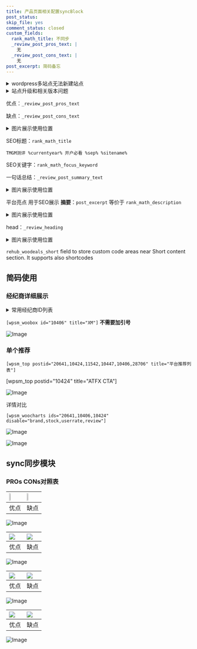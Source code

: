 ```yaml
---
title: 产品页面相关配置syncBlock
post_status: 
skip_file: yes
comment_status: closed
custom_fields:
  rank_math_title: 不同步
  _review_post_pros_text: |
    无
  _review_post_cons_text: |
    无
post_excerpt: 简码备忘
---
```

<details><summary>wordpress多站点无法新建站点</summary>

<li>和报错需要清理cookies一样的原因</li>
<li>wp-config.php里面<code>define( 'SUBDOMAIN_INSTALL', false );//子域名安装</code></li>
<li>新建子站点是用<code>define( 'SUBDOMAIN_INSTALL', true);//子域名安装</code> 完成以后，改成<code>false</code></li>
</details>

<details><summary>站点升级和相关版本问题</summary>

<p>wordpress：5.9.9
woocommerce：7.5.1
出现问题的地方：主题选项里面>><strong>Product layout >>compact style</strong></p>
<p>如何出现没有用过的字段 导致无法保存。先导出配置 然后进行修改，后面再次恢复即可。</p>
<p>出现部分字段无法显示时，需要返回默认布局后，对产品进行保存就好了。</p>
<p></p>
</details>

优点：`_review_post_pros_text`

缺点：`_review_post_cons_text`

<details><summary>图片展示使用位置</summary>

<img src="https://prod-files-secure.s3.us-west-2.amazonaws.com/39ed1227-6d7d-4570-be36-9ccd4a2c4241/f51d3d83-55d4-4bdf-9604-f37ec77ab556/Untitled.png?X-Amz-Algorithm=AWS4-HMAC-SHA256&X-Amz-Content-Sha256=UNSIGNED-PAYLOAD&X-Amz-Credential=ASIAZI2LB4662VAB3MMZ%2F20251025%2Fus-west-2%2Fs3%2Faws4_request&X-Amz-Date=20251025T165515Z&X-Amz-Expires=3600&X-Amz-Security-Token=IQoJb3JpZ2luX2VjEMH%2F%2F%2F%2F%2F%2F%2F%2F%2F%2FwEaCXVzLXdlc3QtMiJHMEUCIQCyAwTqjelTmpSgkQurF0Wwyl6Cl2NHj7ZsAD1MfMPV6QIgOi3RmQ9U1WextuUU1Kd4eYBGhV2M%2BB4vHLXG4GTd0i0q%2FwMIehAAGgw2Mzc0MjMxODM4MDUiDEzhqukVz3llgvtEIyrcA4gNDcYwcLfe7MglnKO7CWA6iRPx1BDlNKzt8eQsNWQ1kP%2FnUFmlSUAJxQa%2ButRsYFFX%2Bb5jnvsxVzIbdMr7zdGu%2FIB4LxNh7w9m3ZuBo%2Bt3tggfJQsWF2jSCwi8%2B0uKo96EqA4u7qTWWMR6BlzGEjpDhbBuRqNdlXto4oU%2FjS6PwYIkXhGbk5%2Fza2K9BHVysx9mu9aYanouORWQ1xyWNeNI5%2FHK9TFxCMzYMm4KXbFz32kJLSFP1ajEirK46pDG7pRkL7hA6kKHg2JxjKP4vxmvd5NOlDKA1ToWdIyEImUMeyACDfttQE058NMekAq432GbH9xFhJ%2BEEHlseYtre1MNdIqBe5nYJthtLvkSlxTe6MvpPIRR%2Fbz%2B%2BvkXndmbpQmdwQrukIMV6VwsTHm%2Bj2%2FSj9Ee2u7r3%2F5QtdLXE01nwMQbkYV7NT%2FW7NTosqPYR%2Bf8OPGnWmiw2%2FSfo22c2zkB5LO7OLEPYnpZZrb4lSPjIuVqHr9jpjLhArS%2BDRm0spZOrwvb9EfZc6Zd1aHKeoG0odunFqissalxNUxI6fXNpyQzDmweMtv2r1mbiT6jPkLJkw0M66igHbDebv0hlewX7%2B7OHbjxJ3BA2wZD1kvMyC11VsSFH8oTjGjOMPL888cGOqUBphcoklwsW0RDOD6v8Aus98oTuOG885jdqJPUG0%2BG%2B1yZJUGSIi622EvXOcEXUItgaBwOcVlIdKN5NNl5nIZ0xPteqTedmEpbJPIkzczbmMXzcp0VbpkINlYiN0eCQh7%2F%2B5ZM9lnmVeaX7WhFzAicPoVNYQyMK2ZYnz8y3TXKVBgODocERP0%2BBdQp07qcwXsqvEipdY9y%2FSScPjXY7tEX4tgT8mK7&X-Amz-Signature=19545a6eb1fe2048c4b0b52fca7ed83a16cdc3700446439e6e60287d3da679c2&X-Amz-SignedHeaders=host&x-amz-checksum-mode=ENABLED&x-id=GetObject" alt="Image">
</details>

SEO标题：`rank_math_title`

`TMGM测评 %currentyear% 开户必看 %sep% %sitename%`

SEO关键字：`rank_math_focus_keyword`

一句话总结：`_review_post_summary_text`

<details><summary>图片展示使用位置</summary>

<img src="https://prod-files-secure.s3.us-west-2.amazonaws.com/39ed1227-6d7d-4570-be36-9ccd4a2c4241/4b96a922-296c-4f4e-8630-d1c870cbce01/Untitled.png?X-Amz-Algorithm=AWS4-HMAC-SHA256&X-Amz-Content-Sha256=UNSIGNED-PAYLOAD&X-Amz-Credential=ASIAZI2LB466QHZR32VJ%2F20251025%2Fus-west-2%2Fs3%2Faws4_request&X-Amz-Date=20251025T165515Z&X-Amz-Expires=3600&X-Amz-Security-Token=IQoJb3JpZ2luX2VjEMH%2F%2F%2F%2F%2F%2F%2F%2F%2F%2FwEaCXVzLXdlc3QtMiJHMEUCIQCfCuKrZhF2bmGyau1qYI3xgTMQ05dUZODOfR2PyFqbywIgc2c1%2BZt8jRKIRJDhTRtR99hylxoHeLFo52dH%2FPs4n8Aq%2FwMIehAAGgw2Mzc0MjMxODM4MDUiDMzcxKakiHeIZGL08SrcA2vGoZw1qu4HZLIY8ijW5FL%2B5YwyVthl1tZn4zX4zz58HwOVPA%2B4%2FCYzo9rrJAp9uXNDGX%2FMnNjD5TS0IM8ohgZf1cmPrNZwy23UOOJKon4Y3Ok0r8HRoaXmv2UYT4npEpUAW2rd8i0FSCEOFNa1hn6ayanq699fnyQSzvRih8E0NKqj%2Fg9Ock55DnyjhKXtuDKuINHj%2BilmC%2BwsqOlYmjJ2wDqbbpKP6tH%2Bcb6hTwuGQaKESp1otarNDUlzFuF%2BYoNG6NJ2XHJxZvRkwcJyBTpMDK5dYQciKtvC%2FUZQGm7DCKCikFWD5%2Fjb%2BNxZb2U87sMkjnpXUttd78%2BNPb7W%2BrYIpcj0%2Fy%2F91AC7oRCChiNsbI%2FDUR4%2FwH%2BFBE0HaSIX4lDEGPfL10pDXfIStZBvvqWUKfFqPETCzpF7DyaVzc191CWtKgPXVuQ3Qj9iMLfODS%2BigAlSsRdkJUK3tSlItFTpoa2qjwOOJBwc6zEzA33CPnUbDZqUtWtENfE8RHMX9pH2sgicJ%2FFRUnv%2Bb7%2Fi%2FLB7vD6r0VGFI1W1vy6uMi5vUUf%2FakoBspPmv1%2FOaNvSTk%2BGuJpr0Mp%2BJJv5FWbA9PgkEiHCGnSB36%2FTItdyAEDAH5l3E5AV48gNMkk0MLn088cGOqUBtFn7k7g8IeGGC%2Fdi77GaE9c%2FGTRdPNJXKQvX7gOZ4E3Sod92pSy3S6xVFjZs9hb2fRn1%2FUcAn9Gf1GmFRhJQT1T3qY1zfhMZUL3d6yU9tot7bRn6XRoMyH6ZNjs813tSD5KVbmrxKtI8qSRlDMZo4MnPdofJ1zTEQSVidJjywnpBkVNRwfSUH1GEDEQ9u60DrBTxL3uskfWzVf3XlBuzUVDYbe7E&X-Amz-Signature=86a31a477c44e95e8fc497c9f704e0cec74fd4328a58333008b61b59d8f40cdd&X-Amz-SignedHeaders=host&x-amz-checksum-mode=ENABLED&x-id=GetObject" alt="Image">
</details>

平台亮点 用于SEO展示 **摘要**：`post_excerpt`  等价于 `rank_math_description`

<details><summary>图片展示使用位置</summary>

<img src="https://prod-files-secure.s3.us-west-2.amazonaws.com/39ed1227-6d7d-4570-be36-9ccd4a2c4241/1ee11f63-b60a-4dfe-a7a7-d58ff23b5d88/Untitled.png?X-Amz-Algorithm=AWS4-HMAC-SHA256&X-Amz-Content-Sha256=UNSIGNED-PAYLOAD&X-Amz-Credential=ASIAZI2LB466RYMUCAI6%2F20251025%2Fus-west-2%2Fs3%2Faws4_request&X-Amz-Date=20251025T165515Z&X-Amz-Expires=3600&X-Amz-Security-Token=IQoJb3JpZ2luX2VjEMH%2F%2F%2F%2F%2F%2F%2F%2F%2F%2FwEaCXVzLXdlc3QtMiJHMEUCIQDYySl4fXKqJhH%2FXxdu0rw71Nziu3AxjgW7S21MwgFtzQIgHn0%2BOjVwqDMgPQ1r1dJfDWOLy%2BGUri4voNismhw8LhAq%2FwMIehAAGgw2Mzc0MjMxODM4MDUiDK6GBWIIZv6lvWerfyrcA6moRne78Xp7gqYoB7xxr6ZCLzqavyMavYKIY2Rj4T9pH41OM5NGu2%2BggDcnIz9ClbxnAxllKylELnNk6HxYD0Q1QFgQb67y09zDwgzjQgNLMalbExaHJOUjvw%2F7rn4p%2B4sPvyhKCtIvnPJzLRAacaqPVct59zRjtISiTwnNfkEK1CqlWsvQm3qTmRwfLqh%2Bp%2BJ0VWuA6ItCI%2B1tVXyFRXlk5krjYtvklh02ROwhQwum1eG%2BfIsjtBZ9gmk3nf%2BbOf%2FQZxmbux%2FCJrpn18uQ%2F1pZjVn9XmQmKyHZEVrCCHRaYQNaqyPJKgq8ShcRygk6386shDqU7KP2sddej1adF0dHOX7B6BCCzgMTcJC0IK3vq7ruj%2Bvw2UQf1BI8n9vR2h%2FVWkcneDJ%2BhGckuBhMgGK6sIgf1CZnDlrApR4NBafpyxG8XAUNpEChChdEP5jmN%2FnkorWY0UipAGYbaAmB2AXHFDIVGxIjBFog%2FSzVbD8Padjokqo9nLrkuJWPaQpBuM%2Fk%2FZusWQamzkbm0oZ6BpDv3LqwAOQbB7sFEAr6fob4KpFVp8RqXaoSypYQhAECcZ4D6FEbymgie8C%2F0434TJQHph97p4PHp0%2BGlEp2lD7a8qKrcW%2F%2FWW7wdbCqMJb188cGOqUBkAeiKCfijAa8CLSUWcwL9HJnNupY2ej%2B0zitOVpK8s8YsDmXEzBmvrOTjWGluW4biG7GqiSWMQMYz5BdBnge5Jha8QiwB5ep%2FrB4iJvZ4ecsiamzXe3BNVW9k0xKjCm0t2yMXbHlg%2F99h2NCJ0wKin8G4jr3QgPkwO%2FARw4Nj4EpkAk%2FrKxT92IXGzvn9VBhaNAwX9dQSZg0dMGuWL%2F94ljqJgcL&X-Amz-Signature=247790420f877b6769f9fbc94d2d1c7b9e644d53e70b4ed6862d8c91f7acf7c7&X-Amz-SignedHeaders=host&x-amz-checksum-mode=ENABLED&x-id=GetObject" alt="Image">
<img src="https://prod-files-secure.s3.us-west-2.amazonaws.com/39ed1227-6d7d-4570-be36-9ccd4a2c4241/ad4118b5-78d8-4fbe-801e-3b29b5d99c01/Untitled.png?X-Amz-Algorithm=AWS4-HMAC-SHA256&X-Amz-Content-Sha256=UNSIGNED-PAYLOAD&X-Amz-Credential=ASIAZI2LB466RYMUCAI6%2F20251025%2Fus-west-2%2Fs3%2Faws4_request&X-Amz-Date=20251025T165515Z&X-Amz-Expires=3600&X-Amz-Security-Token=IQoJb3JpZ2luX2VjEMH%2F%2F%2F%2F%2F%2F%2F%2F%2F%2FwEaCXVzLXdlc3QtMiJHMEUCIQDYySl4fXKqJhH%2FXxdu0rw71Nziu3AxjgW7S21MwgFtzQIgHn0%2BOjVwqDMgPQ1r1dJfDWOLy%2BGUri4voNismhw8LhAq%2FwMIehAAGgw2Mzc0MjMxODM4MDUiDK6GBWIIZv6lvWerfyrcA6moRne78Xp7gqYoB7xxr6ZCLzqavyMavYKIY2Rj4T9pH41OM5NGu2%2BggDcnIz9ClbxnAxllKylELnNk6HxYD0Q1QFgQb67y09zDwgzjQgNLMalbExaHJOUjvw%2F7rn4p%2B4sPvyhKCtIvnPJzLRAacaqPVct59zRjtISiTwnNfkEK1CqlWsvQm3qTmRwfLqh%2Bp%2BJ0VWuA6ItCI%2B1tVXyFRXlk5krjYtvklh02ROwhQwum1eG%2BfIsjtBZ9gmk3nf%2BbOf%2FQZxmbux%2FCJrpn18uQ%2F1pZjVn9XmQmKyHZEVrCCHRaYQNaqyPJKgq8ShcRygk6386shDqU7KP2sddej1adF0dHOX7B6BCCzgMTcJC0IK3vq7ruj%2Bvw2UQf1BI8n9vR2h%2FVWkcneDJ%2BhGckuBhMgGK6sIgf1CZnDlrApR4NBafpyxG8XAUNpEChChdEP5jmN%2FnkorWY0UipAGYbaAmB2AXHFDIVGxIjBFog%2FSzVbD8Padjokqo9nLrkuJWPaQpBuM%2Fk%2FZusWQamzkbm0oZ6BpDv3LqwAOQbB7sFEAr6fob4KpFVp8RqXaoSypYQhAECcZ4D6FEbymgie8C%2F0434TJQHph97p4PHp0%2BGlEp2lD7a8qKrcW%2F%2FWW7wdbCqMJb188cGOqUBkAeiKCfijAa8CLSUWcwL9HJnNupY2ej%2B0zitOVpK8s8YsDmXEzBmvrOTjWGluW4biG7GqiSWMQMYz5BdBnge5Jha8QiwB5ep%2FrB4iJvZ4ecsiamzXe3BNVW9k0xKjCm0t2yMXbHlg%2F99h2NCJ0wKin8G4jr3QgPkwO%2FARw4Nj4EpkAk%2FrKxT92IXGzvn9VBhaNAwX9dQSZg0dMGuWL%2F94ljqJgcL&X-Amz-Signature=1533f2405203443f96a7b6b5c84d92c923e855dd8f5ea8fc43997fd1498c8bf4&X-Amz-SignedHeaders=host&x-amz-checksum-mode=ENABLED&x-id=GetObject" alt="Image">
<img src="https://prod-files-secure.s3.us-west-2.amazonaws.com/39ed1227-6d7d-4570-be36-9ccd4a2c4241/a38cf7c9-a79c-4b64-9e94-13589fe0758b/Untitled.png?X-Amz-Algorithm=AWS4-HMAC-SHA256&X-Amz-Content-Sha256=UNSIGNED-PAYLOAD&X-Amz-Credential=ASIAZI2LB466RYMUCAI6%2F20251025%2Fus-west-2%2Fs3%2Faws4_request&X-Amz-Date=20251025T165515Z&X-Amz-Expires=3600&X-Amz-Security-Token=IQoJb3JpZ2luX2VjEMH%2F%2F%2F%2F%2F%2F%2F%2F%2F%2FwEaCXVzLXdlc3QtMiJHMEUCIQDYySl4fXKqJhH%2FXxdu0rw71Nziu3AxjgW7S21MwgFtzQIgHn0%2BOjVwqDMgPQ1r1dJfDWOLy%2BGUri4voNismhw8LhAq%2FwMIehAAGgw2Mzc0MjMxODM4MDUiDK6GBWIIZv6lvWerfyrcA6moRne78Xp7gqYoB7xxr6ZCLzqavyMavYKIY2Rj4T9pH41OM5NGu2%2BggDcnIz9ClbxnAxllKylELnNk6HxYD0Q1QFgQb67y09zDwgzjQgNLMalbExaHJOUjvw%2F7rn4p%2B4sPvyhKCtIvnPJzLRAacaqPVct59zRjtISiTwnNfkEK1CqlWsvQm3qTmRwfLqh%2Bp%2BJ0VWuA6ItCI%2B1tVXyFRXlk5krjYtvklh02ROwhQwum1eG%2BfIsjtBZ9gmk3nf%2BbOf%2FQZxmbux%2FCJrpn18uQ%2F1pZjVn9XmQmKyHZEVrCCHRaYQNaqyPJKgq8ShcRygk6386shDqU7KP2sddej1adF0dHOX7B6BCCzgMTcJC0IK3vq7ruj%2Bvw2UQf1BI8n9vR2h%2FVWkcneDJ%2BhGckuBhMgGK6sIgf1CZnDlrApR4NBafpyxG8XAUNpEChChdEP5jmN%2FnkorWY0UipAGYbaAmB2AXHFDIVGxIjBFog%2FSzVbD8Padjokqo9nLrkuJWPaQpBuM%2Fk%2FZusWQamzkbm0oZ6BpDv3LqwAOQbB7sFEAr6fob4KpFVp8RqXaoSypYQhAECcZ4D6FEbymgie8C%2F0434TJQHph97p4PHp0%2BGlEp2lD7a8qKrcW%2F%2FWW7wdbCqMJb188cGOqUBkAeiKCfijAa8CLSUWcwL9HJnNupY2ej%2B0zitOVpK8s8YsDmXEzBmvrOTjWGluW4biG7GqiSWMQMYz5BdBnge5Jha8QiwB5ep%2FrB4iJvZ4ecsiamzXe3BNVW9k0xKjCm0t2yMXbHlg%2F99h2NCJ0wKin8G4jr3QgPkwO%2FARw4Nj4EpkAk%2FrKxT92IXGzvn9VBhaNAwX9dQSZg0dMGuWL%2F94ljqJgcL&X-Amz-Signature=fc2ebc8906c8fa39f0624a5c2b897ca80c911f4a7d06eda0ea73fd5fdae5dbea&X-Amz-SignedHeaders=host&x-amz-checksum-mode=ENABLED&x-id=GetObject" alt="Image">
<img src="https://prod-files-secure.s3.us-west-2.amazonaws.com/39ed1227-6d7d-4570-be36-9ccd4a2c4241/7da6fc1e-d2ac-42ae-8c75-cb5749aa18f6/Untitled.png?X-Amz-Algorithm=AWS4-HMAC-SHA256&X-Amz-Content-Sha256=UNSIGNED-PAYLOAD&X-Amz-Credential=ASIAZI2LB466RYMUCAI6%2F20251025%2Fus-west-2%2Fs3%2Faws4_request&X-Amz-Date=20251025T165515Z&X-Amz-Expires=3600&X-Amz-Security-Token=IQoJb3JpZ2luX2VjEMH%2F%2F%2F%2F%2F%2F%2F%2F%2F%2FwEaCXVzLXdlc3QtMiJHMEUCIQDYySl4fXKqJhH%2FXxdu0rw71Nziu3AxjgW7S21MwgFtzQIgHn0%2BOjVwqDMgPQ1r1dJfDWOLy%2BGUri4voNismhw8LhAq%2FwMIehAAGgw2Mzc0MjMxODM4MDUiDK6GBWIIZv6lvWerfyrcA6moRne78Xp7gqYoB7xxr6ZCLzqavyMavYKIY2Rj4T9pH41OM5NGu2%2BggDcnIz9ClbxnAxllKylELnNk6HxYD0Q1QFgQb67y09zDwgzjQgNLMalbExaHJOUjvw%2F7rn4p%2B4sPvyhKCtIvnPJzLRAacaqPVct59zRjtISiTwnNfkEK1CqlWsvQm3qTmRwfLqh%2Bp%2BJ0VWuA6ItCI%2B1tVXyFRXlk5krjYtvklh02ROwhQwum1eG%2BfIsjtBZ9gmk3nf%2BbOf%2FQZxmbux%2FCJrpn18uQ%2F1pZjVn9XmQmKyHZEVrCCHRaYQNaqyPJKgq8ShcRygk6386shDqU7KP2sddej1adF0dHOX7B6BCCzgMTcJC0IK3vq7ruj%2Bvw2UQf1BI8n9vR2h%2FVWkcneDJ%2BhGckuBhMgGK6sIgf1CZnDlrApR4NBafpyxG8XAUNpEChChdEP5jmN%2FnkorWY0UipAGYbaAmB2AXHFDIVGxIjBFog%2FSzVbD8Padjokqo9nLrkuJWPaQpBuM%2Fk%2FZusWQamzkbm0oZ6BpDv3LqwAOQbB7sFEAr6fob4KpFVp8RqXaoSypYQhAECcZ4D6FEbymgie8C%2F0434TJQHph97p4PHp0%2BGlEp2lD7a8qKrcW%2F%2FWW7wdbCqMJb188cGOqUBkAeiKCfijAa8CLSUWcwL9HJnNupY2ej%2B0zitOVpK8s8YsDmXEzBmvrOTjWGluW4biG7GqiSWMQMYz5BdBnge5Jha8QiwB5ep%2FrB4iJvZ4ecsiamzXe3BNVW9k0xKjCm0t2yMXbHlg%2F99h2NCJ0wKin8G4jr3QgPkwO%2FARw4Nj4EpkAk%2FrKxT92IXGzvn9VBhaNAwX9dQSZg0dMGuWL%2F94ljqJgcL&X-Amz-Signature=8a35d049e14e11c040003edffb25ebd227a29391b4cdedf0c5c867e0272922e8&X-Amz-SignedHeaders=host&x-amz-checksum-mode=ENABLED&x-id=GetObject" alt="Image">
<img src="https://prod-files-secure.s3.us-west-2.amazonaws.com/39ed1227-6d7d-4570-be36-9ccd4a2c4241/7e97f40a-eaee-47f5-b2f9-475f96808fa7/Untitled.png?X-Amz-Algorithm=AWS4-HMAC-SHA256&X-Amz-Content-Sha256=UNSIGNED-PAYLOAD&X-Amz-Credential=ASIAZI2LB466RYMUCAI6%2F20251025%2Fus-west-2%2Fs3%2Faws4_request&X-Amz-Date=20251025T165515Z&X-Amz-Expires=3600&X-Amz-Security-Token=IQoJb3JpZ2luX2VjEMH%2F%2F%2F%2F%2F%2F%2F%2F%2F%2FwEaCXVzLXdlc3QtMiJHMEUCIQDYySl4fXKqJhH%2FXxdu0rw71Nziu3AxjgW7S21MwgFtzQIgHn0%2BOjVwqDMgPQ1r1dJfDWOLy%2BGUri4voNismhw8LhAq%2FwMIehAAGgw2Mzc0MjMxODM4MDUiDK6GBWIIZv6lvWerfyrcA6moRne78Xp7gqYoB7xxr6ZCLzqavyMavYKIY2Rj4T9pH41OM5NGu2%2BggDcnIz9ClbxnAxllKylELnNk6HxYD0Q1QFgQb67y09zDwgzjQgNLMalbExaHJOUjvw%2F7rn4p%2B4sPvyhKCtIvnPJzLRAacaqPVct59zRjtISiTwnNfkEK1CqlWsvQm3qTmRwfLqh%2Bp%2BJ0VWuA6ItCI%2B1tVXyFRXlk5krjYtvklh02ROwhQwum1eG%2BfIsjtBZ9gmk3nf%2BbOf%2FQZxmbux%2FCJrpn18uQ%2F1pZjVn9XmQmKyHZEVrCCHRaYQNaqyPJKgq8ShcRygk6386shDqU7KP2sddej1adF0dHOX7B6BCCzgMTcJC0IK3vq7ruj%2Bvw2UQf1BI8n9vR2h%2FVWkcneDJ%2BhGckuBhMgGK6sIgf1CZnDlrApR4NBafpyxG8XAUNpEChChdEP5jmN%2FnkorWY0UipAGYbaAmB2AXHFDIVGxIjBFog%2FSzVbD8Padjokqo9nLrkuJWPaQpBuM%2Fk%2FZusWQamzkbm0oZ6BpDv3LqwAOQbB7sFEAr6fob4KpFVp8RqXaoSypYQhAECcZ4D6FEbymgie8C%2F0434TJQHph97p4PHp0%2BGlEp2lD7a8qKrcW%2F%2FWW7wdbCqMJb188cGOqUBkAeiKCfijAa8CLSUWcwL9HJnNupY2ej%2B0zitOVpK8s8YsDmXEzBmvrOTjWGluW4biG7GqiSWMQMYz5BdBnge5Jha8QiwB5ep%2FrB4iJvZ4ecsiamzXe3BNVW9k0xKjCm0t2yMXbHlg%2F99h2NCJ0wKin8G4jr3QgPkwO%2FARw4Nj4EpkAk%2FrKxT92IXGzvn9VBhaNAwX9dQSZg0dMGuWL%2F94ljqJgcL&X-Amz-Signature=c105b1702b8fb75c6e5f6f0068b79997e17a7da9673c2a650d42b0e076a3de11&X-Amz-SignedHeaders=host&x-amz-checksum-mode=ENABLED&x-id=GetObject" alt="Image">
</details>

head：`_review_heading`

<details><summary>图片展示使用位置</summary>

<img src="https://prod-files-secure.s3.us-west-2.amazonaws.com/39ed1227-6d7d-4570-be36-9ccd4a2c4241/3a4650ad-9887-415c-889a-edd51fa54f27/Untitled.png?X-Amz-Algorithm=AWS4-HMAC-SHA256&X-Amz-Content-Sha256=UNSIGNED-PAYLOAD&X-Amz-Credential=ASIAZI2LB466VGX5ZOBU%2F20251025%2Fus-west-2%2Fs3%2Faws4_request&X-Amz-Date=20251025T165518Z&X-Amz-Expires=3600&X-Amz-Security-Token=IQoJb3JpZ2luX2VjEMH%2F%2F%2F%2F%2F%2F%2F%2F%2F%2FwEaCXVzLXdlc3QtMiJGMEQCIHereHye8l0e8893Qtr737B8rcM5qGLPTUBPOoPemzXHAiBjcyMI52AXaKGVNTCAkAaARj6%2BxVINjAKanzVwqoYGQyr%2FAwh6EAAaDDYzNzQyMzE4MzgwNSIMJnOaW8DWBO7jubksKtwDBGTYJl6k%2BKQDsezNeP4SWqj9YVnFMbVBdGu%2FimgHPlNM1fhldtIVb11MP2i5vIS7VvzR7ljdhvwbcUvfVHgGaqkDDUqi78xqguBvEAjMSmcdr9OpDdMVtdf1sYoYSdbc%2BsksSVD16sHbF9fVzlu8Gl06ZdjmYfkCev1qpXfi7zjEU2guJL4el67qdtd8ZnOia8%2Bu9TAMHdtHOgxvmyj9BaaRRgPEf7TDozHF6A3bWVQleIARytQ1SA8M4ouH%2Bb9ZYElYNjkP0VPCspw1ncx2AP4RGKdFrzUR%2FaFQlMT7M%2FoWyiQwUGRXnKhSJl3iSGM632%2FBnUG7fBJDUb9kOD2xObEO4KJvWbcUHF46xTBySiRlugiczYfMMoeFzdOVojBk%2BeRjxy%2Fm0xjJHaGs6kIFKczsXeqpFDzFQPW%2BB0L5xh1msKxoyTON8BRP2AWbTwTbhrP2eMO2LPvyU5G%2FasUUKTjrwWfySlubUxY2fgk%2Bh2qNrv%2BUnMSo7rurrfTvy425ttGWegpjp9YaUMUopKsgtNW%2BZVW0Ci%2BwxVAWxN25YyixHq3JhVugr0Zzcnceg8smV4IIpAK12%2BWW3kxHIWAurVjcSi8%2FVTGOcvycthf88brzA1GueJpSlV5Tl%2BIw%2F%2FTzxwY6pgHU%2Bu8EQJTuFfnliNDAZP1KmlPNKOHmJ1ygY6SWERGLSi21jA98wkP4V2DF2Rh0ah5oRkTAHVCnBE1ylkso6k9lJ3ZJOa1N49V9qtgkVgMcGV9rsG1mJOe%2B8vq7IcCpH3N37IJ3xqNG2sSV%2B5b19oUfnR9iG9IUZZecQJ8e2sZkODIHmVHjkXvJU6c0yJUbgK6mweFVJJ0WaaaRqjKMT81WbK5UrPuZ&X-Amz-Signature=1e95b77938b45dc6d02b2e226add5263511067cb83d7b20e5cf1b7bb56ebe21a&X-Amz-SignedHeaders=host&x-amz-checksum-mode=ENABLED&x-id=GetObject" alt="Image">
</details>

`rehub_woodeals_short`	field to store custom code areas near Short content section. It supports also shortcodes



## 简码使用

### 经纪商详细展示

<details><summary>常用经纪商ID列表</summary>

<pre><code class="php">嘉盛 ===> 20641  [wpsm_woobox id="20641" title="嘉盛"]
易信easymarkets ===> 11542  [wpsm_woobox id="11542" title="易信easymarkets"]
ATFX外汇 ===> 10424  [wpsm_woobox id="10424" title="ATFX"]
XM ===> 10406  [wpsm_woobox id="10406" title="XM"]
TMGM ===> 29622  [wpsm_woobox id="29622" title="TMGM"]
HYCM ===> 10447  [wpsm_woobox id="10447" title="HYCM"]
fpmarkets澳福外汇 ===> 20639  [wpsm_woobox id="20639" title="fpmarkets澳福外汇"]</code></pre>
</details>

`[wpsm_woobox id="10406" title="XM"]` **不需要加引号**

![Image](https://prod-files-secure.s3.us-west-2.amazonaws.com/39ed1227-6d7d-4570-be36-9ccd4a2c4241/4f898f9d-0fa7-4e43-acd3-ac6bc7be575a/Untitled.png?X-Amz-Algorithm=AWS4-HMAC-SHA256&X-Amz-Content-Sha256=UNSIGNED-PAYLOAD&X-Amz-Credential=ASIAZI2LB4667VVWYG2U%2F20251025%2Fus-west-2%2Fs3%2Faws4_request&X-Amz-Date=20251025T165514Z&X-Amz-Expires=3600&X-Amz-Security-Token=IQoJb3JpZ2luX2VjEMH%2F%2F%2F%2F%2F%2F%2F%2F%2F%2FwEaCXVzLXdlc3QtMiJHMEUCIBph0AslzZ9PU%2FOqakbjLHFkxF9Kpl6KeJeyzm%2FM8A4mAiEA1n2BPNkDsIVUjHLrRc45CMmOaV1VKZ3zH20JWo9zhk8q%2FwMIehAAGgw2Mzc0MjMxODM4MDUiDBw%2Bm2XN9KYh%2BEtMEyrcA4n3gE%2Bo2Ml5Ye6md9IckLgYbskfYrNyUymkfI76BFFaUP60eecJQph1uBKJmzA6YieS4TL%2BDunwPTh9Q5eQExkCvHCQHn74gKQolMl54TC0qaTVjDOQjxo%2BAUuTLbf1rD4NqzpoMUXXiozzSgzPzvRNPw9vOVRaQ6DTqOtvfb%2FJ73gT2YGV3sxH0VpxibY6%2FTRd93TRv2LcCMcyposqD%2FC97jikB3PzsEP2ZBzZZhz5w6VxbrKpmwsASEIvxQ%2BJLUBSNB3wTJDbv3CUiTfTqFjB4WEvxwE%2FjLMx1VzHzqC6BD51JuIyetxfZQvAICuOlKtxVn38XS32Zw9OArh9IdIw6KrSDBUlc%2BRxucqumBQ7K3Dq3NRHuVOuHwHIGGHhgTUbuJPaIUVRvjd6SMJqE%2BfHQdbqEPeCEYGx3xQ0IiRS9hONOAQr3MR%2FxB34zpRp59dQ9OZa%2FFF0iPYq562tMgwe2J06nTwF2jSBTtovflCFRPI8HzlpdhELvg24lqD%2BfXsk9ztHZ8jEz%2BnHgtdGA9lkee3uFC7O%2Bh5JRyQ87Ip602PF%2Fw%2B2JOUVRLgcslptEumlVhiDeA1BBAbmrwI%2FJLZAw2R3GJmMY%2BG4Qunqg2DRIFmtQRPwd7%2Bclt6oMM%2F788cGOqUBDEoDUS7IzanD8XlqKFM1cGRsNO5nXc6Iwj%2FaPLjn8TXE%2Fd7mFYk%2B3irnqGpHDf4TFKNUXM2O8N4je09CI0yzGVjKpthW5UkxNhQqeeese1zpEZpi5D1f90xGP%2BmNB2w60Jxx1ZhPAcYFTY7PFQkXi0PmRgtEGz2tHBFOgxCEMQQY856VqkPOQN%2FBPtISaSUGY14HpJvrH05xmNjdu2iJ0cXOgUet&X-Amz-Signature=542b4481c708839012117df61fdcf3b404092f5599370554f3e35de217cf84d1&X-Amz-SignedHeaders=host&x-amz-checksum-mode=ENABLED&x-id=GetObject)

### 单个推荐
`[wpsm_top postid="20641,10424,11542,10447,10406,28706" title="平台推荐列表"]`

[wpsm_top postid="10424" title="ATFX CTA"]

![Image](https://prod-files-secure.s3.us-west-2.amazonaws.com/39ed1227-6d7d-4570-be36-9ccd4a2c4241/5ac620dc-51a8-48b6-b55d-91f47299193c/Untitled.png?X-Amz-Algorithm=AWS4-HMAC-SHA256&X-Amz-Content-Sha256=UNSIGNED-PAYLOAD&X-Amz-Credential=ASIAZI2LB4667VVWYG2U%2F20251025%2Fus-west-2%2Fs3%2Faws4_request&X-Amz-Date=20251025T165514Z&X-Amz-Expires=3600&X-Amz-Security-Token=IQoJb3JpZ2luX2VjEMH%2F%2F%2F%2F%2F%2F%2F%2F%2F%2FwEaCXVzLXdlc3QtMiJHMEUCIBph0AslzZ9PU%2FOqakbjLHFkxF9Kpl6KeJeyzm%2FM8A4mAiEA1n2BPNkDsIVUjHLrRc45CMmOaV1VKZ3zH20JWo9zhk8q%2FwMIehAAGgw2Mzc0MjMxODM4MDUiDBw%2Bm2XN9KYh%2BEtMEyrcA4n3gE%2Bo2Ml5Ye6md9IckLgYbskfYrNyUymkfI76BFFaUP60eecJQph1uBKJmzA6YieS4TL%2BDunwPTh9Q5eQExkCvHCQHn74gKQolMl54TC0qaTVjDOQjxo%2BAUuTLbf1rD4NqzpoMUXXiozzSgzPzvRNPw9vOVRaQ6DTqOtvfb%2FJ73gT2YGV3sxH0VpxibY6%2FTRd93TRv2LcCMcyposqD%2FC97jikB3PzsEP2ZBzZZhz5w6VxbrKpmwsASEIvxQ%2BJLUBSNB3wTJDbv3CUiTfTqFjB4WEvxwE%2FjLMx1VzHzqC6BD51JuIyetxfZQvAICuOlKtxVn38XS32Zw9OArh9IdIw6KrSDBUlc%2BRxucqumBQ7K3Dq3NRHuVOuHwHIGGHhgTUbuJPaIUVRvjd6SMJqE%2BfHQdbqEPeCEYGx3xQ0IiRS9hONOAQr3MR%2FxB34zpRp59dQ9OZa%2FFF0iPYq562tMgwe2J06nTwF2jSBTtovflCFRPI8HzlpdhELvg24lqD%2BfXsk9ztHZ8jEz%2BnHgtdGA9lkee3uFC7O%2Bh5JRyQ87Ip602PF%2Fw%2B2JOUVRLgcslptEumlVhiDeA1BBAbmrwI%2FJLZAw2R3GJmMY%2BG4Qunqg2DRIFmtQRPwd7%2Bclt6oMM%2F788cGOqUBDEoDUS7IzanD8XlqKFM1cGRsNO5nXc6Iwj%2FaPLjn8TXE%2Fd7mFYk%2B3irnqGpHDf4TFKNUXM2O8N4je09CI0yzGVjKpthW5UkxNhQqeeese1zpEZpi5D1f90xGP%2BmNB2w60Jxx1ZhPAcYFTY7PFQkXi0PmRgtEGz2tHBFOgxCEMQQY856VqkPOQN%2FBPtISaSUGY14HpJvrH05xmNjdu2iJ0cXOgUet&X-Amz-Signature=c692d7629e4e63b0508c2fd9c1ae8e97ce64365612b135726ae02793c81905d8&X-Amz-SignedHeaders=host&x-amz-checksum-mode=ENABLED&x-id=GetObject)

详情对比

`[wpsm_woocharts ids="20641,10406,10424" disable="brand,stock,userrate,review"]`

![Image](https://prod-files-secure.s3.us-west-2.amazonaws.com/39ed1227-6d7d-4570-be36-9ccd4a2c4241/bf3ba45f-b9f3-4295-8aef-b4a495fd25f4/Untitled.png?X-Amz-Algorithm=AWS4-HMAC-SHA256&X-Amz-Content-Sha256=UNSIGNED-PAYLOAD&X-Amz-Credential=ASIAZI2LB4667VVWYG2U%2F20251025%2Fus-west-2%2Fs3%2Faws4_request&X-Amz-Date=20251025T165514Z&X-Amz-Expires=3600&X-Amz-Security-Token=IQoJb3JpZ2luX2VjEMH%2F%2F%2F%2F%2F%2F%2F%2F%2F%2FwEaCXVzLXdlc3QtMiJHMEUCIBph0AslzZ9PU%2FOqakbjLHFkxF9Kpl6KeJeyzm%2FM8A4mAiEA1n2BPNkDsIVUjHLrRc45CMmOaV1VKZ3zH20JWo9zhk8q%2FwMIehAAGgw2Mzc0MjMxODM4MDUiDBw%2Bm2XN9KYh%2BEtMEyrcA4n3gE%2Bo2Ml5Ye6md9IckLgYbskfYrNyUymkfI76BFFaUP60eecJQph1uBKJmzA6YieS4TL%2BDunwPTh9Q5eQExkCvHCQHn74gKQolMl54TC0qaTVjDOQjxo%2BAUuTLbf1rD4NqzpoMUXXiozzSgzPzvRNPw9vOVRaQ6DTqOtvfb%2FJ73gT2YGV3sxH0VpxibY6%2FTRd93TRv2LcCMcyposqD%2FC97jikB3PzsEP2ZBzZZhz5w6VxbrKpmwsASEIvxQ%2BJLUBSNB3wTJDbv3CUiTfTqFjB4WEvxwE%2FjLMx1VzHzqC6BD51JuIyetxfZQvAICuOlKtxVn38XS32Zw9OArh9IdIw6KrSDBUlc%2BRxucqumBQ7K3Dq3NRHuVOuHwHIGGHhgTUbuJPaIUVRvjd6SMJqE%2BfHQdbqEPeCEYGx3xQ0IiRS9hONOAQr3MR%2FxB34zpRp59dQ9OZa%2FFF0iPYq562tMgwe2J06nTwF2jSBTtovflCFRPI8HzlpdhELvg24lqD%2BfXsk9ztHZ8jEz%2BnHgtdGA9lkee3uFC7O%2Bh5JRyQ87Ip602PF%2Fw%2B2JOUVRLgcslptEumlVhiDeA1BBAbmrwI%2FJLZAw2R3GJmMY%2BG4Qunqg2DRIFmtQRPwd7%2Bclt6oMM%2F788cGOqUBDEoDUS7IzanD8XlqKFM1cGRsNO5nXc6Iwj%2FaPLjn8TXE%2Fd7mFYk%2B3irnqGpHDf4TFKNUXM2O8N4je09CI0yzGVjKpthW5UkxNhQqeeese1zpEZpi5D1f90xGP%2BmNB2w60Jxx1ZhPAcYFTY7PFQkXi0PmRgtEGz2tHBFOgxCEMQQY856VqkPOQN%2FBPtISaSUGY14HpJvrH05xmNjdu2iJ0cXOgUet&X-Amz-Signature=eb25b48c3d1b224e26e2a51e9cafc01c69b17e8614004650a3185d2ce1414d66&X-Amz-SignedHeaders=host&x-amz-checksum-mode=ENABLED&x-id=GetObject)

![Image](https://prod-files-secure.s3.us-west-2.amazonaws.com/39ed1227-6d7d-4570-be36-9ccd4a2c4241/30bc56ef-f383-4b48-9768-2ebc9e436ec0/Untitled.png?X-Amz-Algorithm=AWS4-HMAC-SHA256&X-Amz-Content-Sha256=UNSIGNED-PAYLOAD&X-Amz-Credential=ASIAZI2LB4667VVWYG2U%2F20251025%2Fus-west-2%2Fs3%2Faws4_request&X-Amz-Date=20251025T165514Z&X-Amz-Expires=3600&X-Amz-Security-Token=IQoJb3JpZ2luX2VjEMH%2F%2F%2F%2F%2F%2F%2F%2F%2F%2FwEaCXVzLXdlc3QtMiJHMEUCIBph0AslzZ9PU%2FOqakbjLHFkxF9Kpl6KeJeyzm%2FM8A4mAiEA1n2BPNkDsIVUjHLrRc45CMmOaV1VKZ3zH20JWo9zhk8q%2FwMIehAAGgw2Mzc0MjMxODM4MDUiDBw%2Bm2XN9KYh%2BEtMEyrcA4n3gE%2Bo2Ml5Ye6md9IckLgYbskfYrNyUymkfI76BFFaUP60eecJQph1uBKJmzA6YieS4TL%2BDunwPTh9Q5eQExkCvHCQHn74gKQolMl54TC0qaTVjDOQjxo%2BAUuTLbf1rD4NqzpoMUXXiozzSgzPzvRNPw9vOVRaQ6DTqOtvfb%2FJ73gT2YGV3sxH0VpxibY6%2FTRd93TRv2LcCMcyposqD%2FC97jikB3PzsEP2ZBzZZhz5w6VxbrKpmwsASEIvxQ%2BJLUBSNB3wTJDbv3CUiTfTqFjB4WEvxwE%2FjLMx1VzHzqC6BD51JuIyetxfZQvAICuOlKtxVn38XS32Zw9OArh9IdIw6KrSDBUlc%2BRxucqumBQ7K3Dq3NRHuVOuHwHIGGHhgTUbuJPaIUVRvjd6SMJqE%2BfHQdbqEPeCEYGx3xQ0IiRS9hONOAQr3MR%2FxB34zpRp59dQ9OZa%2FFF0iPYq562tMgwe2J06nTwF2jSBTtovflCFRPI8HzlpdhELvg24lqD%2BfXsk9ztHZ8jEz%2BnHgtdGA9lkee3uFC7O%2Bh5JRyQ87Ip602PF%2Fw%2B2JOUVRLgcslptEumlVhiDeA1BBAbmrwI%2FJLZAw2R3GJmMY%2BG4Qunqg2DRIFmtQRPwd7%2Bclt6oMM%2F788cGOqUBDEoDUS7IzanD8XlqKFM1cGRsNO5nXc6Iwj%2FaPLjn8TXE%2Fd7mFYk%2B3irnqGpHDf4TFKNUXM2O8N4je09CI0yzGVjKpthW5UkxNhQqeeese1zpEZpi5D1f90xGP%2BmNB2w60Jxx1ZhPAcYFTY7PFQkXi0PmRgtEGz2tHBFOgxCEMQQY856VqkPOQN%2FBPtISaSUGY14HpJvrH05xmNjdu2iJ0cXOgUet&X-Amz-Signature=2ed7effffe7177fd04790cf9ee02fe9eca1bb234757f6cba761e05f57ddf6cb3&X-Amz-SignedHeaders=host&x-amz-checksum-mode=ENABLED&x-id=GetObject)

## sync同步模块

### PROs CONs对照表

| <img src="https://cdn.ifttt.fun/gh/jarlin8/OSS@main/icons/customize/pros.svg" height="auto" width="37.3%"> | <img src="https://cdn.ifttt.fun/gh/jarlin8/OSS@main/icons/customize/cons.svg" height="auto" width="28.8%"> |
| :--- | :--- |
| 优点 | 缺点 |

![Image](https://prod-files-secure.s3.us-west-2.amazonaws.com/39ed1227-6d7d-4570-be36-9ccd4a2c4241/8742b755-dfb5-4004-9a5f-d6e561664bd8/Untitled.png?X-Amz-Algorithm=AWS4-HMAC-SHA256&X-Amz-Content-Sha256=UNSIGNED-PAYLOAD&X-Amz-Credential=ASIAZI2LB4667VVWYG2U%2F20251025%2Fus-west-2%2Fs3%2Faws4_request&X-Amz-Date=20251025T165514Z&X-Amz-Expires=3600&X-Amz-Security-Token=IQoJb3JpZ2luX2VjEMH%2F%2F%2F%2F%2F%2F%2F%2F%2F%2FwEaCXVzLXdlc3QtMiJHMEUCIBph0AslzZ9PU%2FOqakbjLHFkxF9Kpl6KeJeyzm%2FM8A4mAiEA1n2BPNkDsIVUjHLrRc45CMmOaV1VKZ3zH20JWo9zhk8q%2FwMIehAAGgw2Mzc0MjMxODM4MDUiDBw%2Bm2XN9KYh%2BEtMEyrcA4n3gE%2Bo2Ml5Ye6md9IckLgYbskfYrNyUymkfI76BFFaUP60eecJQph1uBKJmzA6YieS4TL%2BDunwPTh9Q5eQExkCvHCQHn74gKQolMl54TC0qaTVjDOQjxo%2BAUuTLbf1rD4NqzpoMUXXiozzSgzPzvRNPw9vOVRaQ6DTqOtvfb%2FJ73gT2YGV3sxH0VpxibY6%2FTRd93TRv2LcCMcyposqD%2FC97jikB3PzsEP2ZBzZZhz5w6VxbrKpmwsASEIvxQ%2BJLUBSNB3wTJDbv3CUiTfTqFjB4WEvxwE%2FjLMx1VzHzqC6BD51JuIyetxfZQvAICuOlKtxVn38XS32Zw9OArh9IdIw6KrSDBUlc%2BRxucqumBQ7K3Dq3NRHuVOuHwHIGGHhgTUbuJPaIUVRvjd6SMJqE%2BfHQdbqEPeCEYGx3xQ0IiRS9hONOAQr3MR%2FxB34zpRp59dQ9OZa%2FFF0iPYq562tMgwe2J06nTwF2jSBTtovflCFRPI8HzlpdhELvg24lqD%2BfXsk9ztHZ8jEz%2BnHgtdGA9lkee3uFC7O%2Bh5JRyQ87Ip602PF%2Fw%2B2JOUVRLgcslptEumlVhiDeA1BBAbmrwI%2FJLZAw2R3GJmMY%2BG4Qunqg2DRIFmtQRPwd7%2Bclt6oMM%2F788cGOqUBDEoDUS7IzanD8XlqKFM1cGRsNO5nXc6Iwj%2FaPLjn8TXE%2Fd7mFYk%2B3irnqGpHDf4TFKNUXM2O8N4je09CI0yzGVjKpthW5UkxNhQqeeese1zpEZpi5D1f90xGP%2BmNB2w60Jxx1ZhPAcYFTY7PFQkXi0PmRgtEGz2tHBFOgxCEMQQY856VqkPOQN%2FBPtISaSUGY14HpJvrH05xmNjdu2iJ0cXOgUet&X-Amz-Signature=8d5c41b7039e53bcd966b652502cef919292ca7debba1ad4c8b19197813d2063&X-Amz-SignedHeaders=host&x-amz-checksum-mode=ENABLED&x-id=GetObject)

| <img src="https://cdn.ifttt.fun/gh/jarlin8/OSS@main/icons/customize/pros1.svg" height="auto"> | <img src="https://cdn.ifttt.fun/gh/jarlin8/OSS@main/icons/customize/cons1.svg" height="auto"> |
| :--- | :--- |
| 优点 | 缺点 |

![Image](https://prod-files-secure.s3.us-west-2.amazonaws.com/39ed1227-6d7d-4570-be36-9ccd4a2c4241/806358f8-c9c4-4e17-bb35-c6c76a5397a5/Untitled.png?X-Amz-Algorithm=AWS4-HMAC-SHA256&X-Amz-Content-Sha256=UNSIGNED-PAYLOAD&X-Amz-Credential=ASIAZI2LB4667VVWYG2U%2F20251025%2Fus-west-2%2Fs3%2Faws4_request&X-Amz-Date=20251025T165514Z&X-Amz-Expires=3600&X-Amz-Security-Token=IQoJb3JpZ2luX2VjEMH%2F%2F%2F%2F%2F%2F%2F%2F%2F%2FwEaCXVzLXdlc3QtMiJHMEUCIBph0AslzZ9PU%2FOqakbjLHFkxF9Kpl6KeJeyzm%2FM8A4mAiEA1n2BPNkDsIVUjHLrRc45CMmOaV1VKZ3zH20JWo9zhk8q%2FwMIehAAGgw2Mzc0MjMxODM4MDUiDBw%2Bm2XN9KYh%2BEtMEyrcA4n3gE%2Bo2Ml5Ye6md9IckLgYbskfYrNyUymkfI76BFFaUP60eecJQph1uBKJmzA6YieS4TL%2BDunwPTh9Q5eQExkCvHCQHn74gKQolMl54TC0qaTVjDOQjxo%2BAUuTLbf1rD4NqzpoMUXXiozzSgzPzvRNPw9vOVRaQ6DTqOtvfb%2FJ73gT2YGV3sxH0VpxibY6%2FTRd93TRv2LcCMcyposqD%2FC97jikB3PzsEP2ZBzZZhz5w6VxbrKpmwsASEIvxQ%2BJLUBSNB3wTJDbv3CUiTfTqFjB4WEvxwE%2FjLMx1VzHzqC6BD51JuIyetxfZQvAICuOlKtxVn38XS32Zw9OArh9IdIw6KrSDBUlc%2BRxucqumBQ7K3Dq3NRHuVOuHwHIGGHhgTUbuJPaIUVRvjd6SMJqE%2BfHQdbqEPeCEYGx3xQ0IiRS9hONOAQr3MR%2FxB34zpRp59dQ9OZa%2FFF0iPYq562tMgwe2J06nTwF2jSBTtovflCFRPI8HzlpdhELvg24lqD%2BfXsk9ztHZ8jEz%2BnHgtdGA9lkee3uFC7O%2Bh5JRyQ87Ip602PF%2Fw%2B2JOUVRLgcslptEumlVhiDeA1BBAbmrwI%2FJLZAw2R3GJmMY%2BG4Qunqg2DRIFmtQRPwd7%2Bclt6oMM%2F788cGOqUBDEoDUS7IzanD8XlqKFM1cGRsNO5nXc6Iwj%2FaPLjn8TXE%2Fd7mFYk%2B3irnqGpHDf4TFKNUXM2O8N4je09CI0yzGVjKpthW5UkxNhQqeeese1zpEZpi5D1f90xGP%2BmNB2w60Jxx1ZhPAcYFTY7PFQkXi0PmRgtEGz2tHBFOgxCEMQQY856VqkPOQN%2FBPtISaSUGY14HpJvrH05xmNjdu2iJ0cXOgUet&X-Amz-Signature=0c3c72fc0fbedabce78a48aa8c334492134a5b855b9a8c373ed615aaa9fe8561&X-Amz-SignedHeaders=host&x-amz-checksum-mode=ENABLED&x-id=GetObject)

| <img src="https://cdn.ifttt.fun/gh/jarlin8/OSS@main/icons/customize/pros2.svg" height="auto"> | <img src="https://cdn.ifttt.fun/gh/jarlin8/OSS@main/icons/customize/cons2.svg" height="auto"> |
| :--- | :--- |
| 优点 | 缺点 |

![Image](https://prod-files-secure.s3.us-west-2.amazonaws.com/39ed1227-6d7d-4570-be36-9ccd4a2c4241/a9245ec9-70dd-4005-b534-0d54315fc5f3/Untitled.png?X-Amz-Algorithm=AWS4-HMAC-SHA256&X-Amz-Content-Sha256=UNSIGNED-PAYLOAD&X-Amz-Credential=ASIAZI2LB4667VVWYG2U%2F20251025%2Fus-west-2%2Fs3%2Faws4_request&X-Amz-Date=20251025T165514Z&X-Amz-Expires=3600&X-Amz-Security-Token=IQoJb3JpZ2luX2VjEMH%2F%2F%2F%2F%2F%2F%2F%2F%2F%2FwEaCXVzLXdlc3QtMiJHMEUCIBph0AslzZ9PU%2FOqakbjLHFkxF9Kpl6KeJeyzm%2FM8A4mAiEA1n2BPNkDsIVUjHLrRc45CMmOaV1VKZ3zH20JWo9zhk8q%2FwMIehAAGgw2Mzc0MjMxODM4MDUiDBw%2Bm2XN9KYh%2BEtMEyrcA4n3gE%2Bo2Ml5Ye6md9IckLgYbskfYrNyUymkfI76BFFaUP60eecJQph1uBKJmzA6YieS4TL%2BDunwPTh9Q5eQExkCvHCQHn74gKQolMl54TC0qaTVjDOQjxo%2BAUuTLbf1rD4NqzpoMUXXiozzSgzPzvRNPw9vOVRaQ6DTqOtvfb%2FJ73gT2YGV3sxH0VpxibY6%2FTRd93TRv2LcCMcyposqD%2FC97jikB3PzsEP2ZBzZZhz5w6VxbrKpmwsASEIvxQ%2BJLUBSNB3wTJDbv3CUiTfTqFjB4WEvxwE%2FjLMx1VzHzqC6BD51JuIyetxfZQvAICuOlKtxVn38XS32Zw9OArh9IdIw6KrSDBUlc%2BRxucqumBQ7K3Dq3NRHuVOuHwHIGGHhgTUbuJPaIUVRvjd6SMJqE%2BfHQdbqEPeCEYGx3xQ0IiRS9hONOAQr3MR%2FxB34zpRp59dQ9OZa%2FFF0iPYq562tMgwe2J06nTwF2jSBTtovflCFRPI8HzlpdhELvg24lqD%2BfXsk9ztHZ8jEz%2BnHgtdGA9lkee3uFC7O%2Bh5JRyQ87Ip602PF%2Fw%2B2JOUVRLgcslptEumlVhiDeA1BBAbmrwI%2FJLZAw2R3GJmMY%2BG4Qunqg2DRIFmtQRPwd7%2Bclt6oMM%2F788cGOqUBDEoDUS7IzanD8XlqKFM1cGRsNO5nXc6Iwj%2FaPLjn8TXE%2Fd7mFYk%2B3irnqGpHDf4TFKNUXM2O8N4je09CI0yzGVjKpthW5UkxNhQqeeese1zpEZpi5D1f90xGP%2BmNB2w60Jxx1ZhPAcYFTY7PFQkXi0PmRgtEGz2tHBFOgxCEMQQY856VqkPOQN%2FBPtISaSUGY14HpJvrH05xmNjdu2iJ0cXOgUet&X-Amz-Signature=493dabd0f72f0278ed5ef0844e2d136e45675379740c8a92a47793701a50dada&X-Amz-SignedHeaders=host&x-amz-checksum-mode=ENABLED&x-id=GetObject)

| <img src="https://cdn.ifttt.fun/gh/jarlin8/OSS@main/icons/customize/pros3.svg" height="auto"> | <img src="https://cdn.ifttt.fun/gh/jarlin8/OSS@main/icons/customize/cons3.svg" height="auto"> |
| :--- | :--- |
| 优点 | 缺点 |

![Image](https://prod-files-secure.s3.us-west-2.amazonaws.com/39ed1227-6d7d-4570-be36-9ccd4a2c4241/e1e580a2-2e5c-4780-9ff4-19c318fc2284/Untitled.png?X-Amz-Algorithm=AWS4-HMAC-SHA256&X-Amz-Content-Sha256=UNSIGNED-PAYLOAD&X-Amz-Credential=ASIAZI2LB4667VVWYG2U%2F20251025%2Fus-west-2%2Fs3%2Faws4_request&X-Amz-Date=20251025T165514Z&X-Amz-Expires=3600&X-Amz-Security-Token=IQoJb3JpZ2luX2VjEMH%2F%2F%2F%2F%2F%2F%2F%2F%2F%2FwEaCXVzLXdlc3QtMiJHMEUCIBph0AslzZ9PU%2FOqakbjLHFkxF9Kpl6KeJeyzm%2FM8A4mAiEA1n2BPNkDsIVUjHLrRc45CMmOaV1VKZ3zH20JWo9zhk8q%2FwMIehAAGgw2Mzc0MjMxODM4MDUiDBw%2Bm2XN9KYh%2BEtMEyrcA4n3gE%2Bo2Ml5Ye6md9IckLgYbskfYrNyUymkfI76BFFaUP60eecJQph1uBKJmzA6YieS4TL%2BDunwPTh9Q5eQExkCvHCQHn74gKQolMl54TC0qaTVjDOQjxo%2BAUuTLbf1rD4NqzpoMUXXiozzSgzPzvRNPw9vOVRaQ6DTqOtvfb%2FJ73gT2YGV3sxH0VpxibY6%2FTRd93TRv2LcCMcyposqD%2FC97jikB3PzsEP2ZBzZZhz5w6VxbrKpmwsASEIvxQ%2BJLUBSNB3wTJDbv3CUiTfTqFjB4WEvxwE%2FjLMx1VzHzqC6BD51JuIyetxfZQvAICuOlKtxVn38XS32Zw9OArh9IdIw6KrSDBUlc%2BRxucqumBQ7K3Dq3NRHuVOuHwHIGGHhgTUbuJPaIUVRvjd6SMJqE%2BfHQdbqEPeCEYGx3xQ0IiRS9hONOAQr3MR%2FxB34zpRp59dQ9OZa%2FFF0iPYq562tMgwe2J06nTwF2jSBTtovflCFRPI8HzlpdhELvg24lqD%2BfXsk9ztHZ8jEz%2BnHgtdGA9lkee3uFC7O%2Bh5JRyQ87Ip602PF%2Fw%2B2JOUVRLgcslptEumlVhiDeA1BBAbmrwI%2FJLZAw2R3GJmMY%2BG4Qunqg2DRIFmtQRPwd7%2Bclt6oMM%2F788cGOqUBDEoDUS7IzanD8XlqKFM1cGRsNO5nXc6Iwj%2FaPLjn8TXE%2Fd7mFYk%2B3irnqGpHDf4TFKNUXM2O8N4je09CI0yzGVjKpthW5UkxNhQqeeese1zpEZpi5D1f90xGP%2BmNB2w60Jxx1ZhPAcYFTY7PFQkXi0PmRgtEGz2tHBFOgxCEMQQY856VqkPOQN%2FBPtISaSUGY14HpJvrH05xmNjdu2iJ0cXOgUet&X-Amz-Signature=a527757741c3b7c340bd76fb0807c613f410ec5710bd965132d54b3e8c8324c3&X-Amz-SignedHeaders=host&x-amz-checksum-mode=ENABLED&x-id=GetObject)
